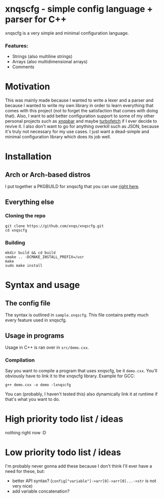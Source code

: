 # xnqscfg - simple config language + parser for C++

xnqscfg is a very simple and minimal configuration language.

### Features:
- Strings (also multiline strings)
- Arrays (also multidimensional arrays)
- Comments

# Motivation

This was mainly made because I wanted to write a lexer and a parser and because I wanted to write my own library in order to learn everything that comes with this project (not to forget the satisfaction that comes with doing that). Also, I want to add better configuration support to some of my other personal projects such as [xnqsbar](https://github.com/xnqs/xnqsbar) and maybe [turbofetch](https://github.com/xnqs/turbofetch) if I ever decide to revive it. I also don't want to go for anything overkill such as JSON, because it's truly not necessary for my use cases. I just want a dead-simple and minimal configuration library which does its job well.

# Installation

## Arch or Arch-based distros
I put together a PKGBUILD for xnqscfg that you can use [right here](https://github.com/xnqs/pkgbuilds).

## Everything else

### Cloning the repo
```
git clone https://github.com/xnqs/xnqscfg.git
cd xnqscfg
```

### Building
```
mkdir build && cd build
cmake .. -DCMAKE_INSTALL_PREFIX=/usr
make
sudo make install
```

# Syntax and usage

## The config file
The syntax is outlined in `sample.xnqscfg`. This file contains pretty much every feature used in xnqscfg.

## Usage in programs
Usage in C++ is ran over in `src/demo.cxx`.

### Compilation
Say you want to compile a program that uses xnqscfg, be it `demo.cxx`. You'll obviously have to link it to the xnqscfg library. Example for GCC:

`g++ demo.cxx -o demo -lxnqscfg`

You can (probably, I haven't tested this) also dynamically link it at runtime if that's what you want to do.

# High priority todo list / ideas
nothing right now :D

# Low priority todo list / ideas

I'm probably never gonna add these because I don't think I'll ever have a need for these, but:

- better API syntax? (`config["variable"]->arr[0]->arr[0]...->str` is not very nice)
- add variable concatenation?
